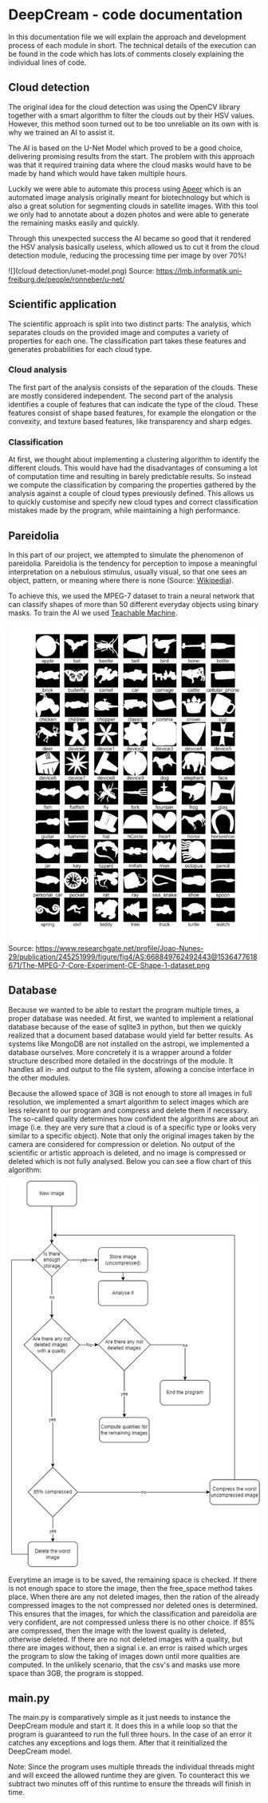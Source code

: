 # DeepCream - code documentation

In this documentation file we will explain the approach and development process
of each module in short. The technical details of the execution can be found in
the code which has lots of comments closely explaining the individual lines of
code.

## Cloud detection

The original idea for the cloud detection was using the OpenCV library together
with a smart algorithm to filter the clouds out by their HSV values. However,
this method soon turned out to be too unreliable on its own with is why we
trained an AI to assist it.

The AI is based on the U-Net Model which proved to be a good choice, delivering
promising results from the start. The problem with this approach was that it
required training data where the cloud masks would have to be made by hand
which would have taken multiple hours.

Luckily we were able to automate this process
using [Apeer](https://www.apeer.com/home/) which is an automated image analysis
originally meant for biotechnology but which is also a great solution for
segmenting clouds in satellite images. With this tool we only had to annotate
about a dozen photos and were able to generate the remaining masks easily and
quickly.

Through this unexpected success the AI became so good that it rendered the HSV
analysis basically useless, which allowed us to cut it from the cloud detection
module, reducing the processing time per image by over 70%!

![](cloud detection/unet-model.png)
Source: https://lmb.informatik.uni-freiburg.de/people/ronneber/u-net/

## Scientific application

The scientific approach is split into two distinct parts: The analysis, which
separates clouds on the provided image and computes a variety of properties for
each one. The classification part takes these features and generates
probabilities for each cloud type.

### Cloud analysis

The first part of the analysis consists of the separation of the clouds. These
are mostly considered independent. The second part of the analysis identifies a
couple of features that can indicate the type of the cloud. These features
consist of shape based features, for example the elongation or the convexity,
and texture based features, like transparency and sharp edges.

### Classification

At first, we thought about implementing a clustering algorithm to identify the
different clouds. This would have had the disadvantages of consuming a lot of
computation time and resulting in barely predictable results. So instead we
compute the classification by comparing the properties gathered by the analysis
against a couple of cloud types previously defined. This allows us to quickly
customise and specify new cloud types and correct classification mistakes made
by the program, while maintaining a high performance.

## Pareidolia

In this part of our project, we attempted to simulate the phenomenon of
pareidolia. Pareidolia is the tendency for perception to impose a meaningful
interpretation on a nebulous stimulus, usually visual, so that one sees an
object, pattern, or meaning where there is none
(Source: [Wikipedia](https://en.wikipedia.org/wiki/Pareidolia)).

To achieve this, we used the MPEG-7 dataset to train a neural network that can
classify shapes of more than 50 different everyday objects using binary masks.
To train the AI we
used [Teachable Machine](https://teachablemachine.withgoogle.com/).

![](pareidolia/MPEG-7_01_overview.png)
Source: https://www.researchgate.net/profile/Joao-Nunes-29/publication/245251999/figure/fig4/AS:668849762492443@1536477618671/The-MPEG-7-Core-Experiment-CE-Shape-1-dataset.png

## Database

Because we wanted to be able to restart the program multiple times, a proper
database was needed. At first, we wanted to implement a relational database
because of the ease of sqlite3 in python, but then we quickly realized that a
document based database would yield far better results. As systems like MongoDB
are not installed on the astropi, we implemented a database ourselves. More
concretely it is a wrapper around a folder structure described more detailed in
the docstrings of the module. It handles all in- and output to the file system,
allowing a concise interface in the other modules.

Because the allowed space of 3GB is not enough to store all images in full
resolution, we implemented a smart algorithm to select images which are less
relevant to our program and compress and delete them if necessary. The
so-called quality determines how confident the algorithms are about an image
(i.e. they are very sure that a cloud is of a specific type or looks very
similar to a specific object). Note that only the original images taken by the
camera are considered for compression or deletion. No output of the scientific
or artistic approach is deleted, and no image is compressed or deleted which is
not fully analysed. Below you can see a flow chart of this algorithm:

![](storage_management/storage_management_algorithm.png)

Everytime an image is to be saved, the remaining space is checked. If there is
not enough space to store the image, then the free_space method takes place.
When there are any not deleted images, then the ration of the already
compressed images to the not compressed nor deleted ones is determined. This
ensures that the images, for which the classification and pareidolia are very
confident, are not compressed unless there is no other choice. If 85% are
compressed, then the image with the lowest quality is deleted, otherwise
deleted. If there are no not deleted images with a quality, but there are
images without, then a signal i.e. an error is raised which urges the program
to slow the taking of images down until more qualities are computed. In the
unlikely scenario, that the csv's and masks use more space than 3GB, the
program is stopped.

## main.py

The main.py is comparatively simple as it just needs to instance the DeepCream
module and start it. It does this in a while loop so that the program is
guaranteed to run the full three hours. In the case of an error it catches any
exceptions and logs them. After that it reinitialized the DeepCream model.

Note: Since the program uses multiple threads the individual threads might and
will exceed the allowed runtime they are given. To counteract this we subtract
two minutes off of this runtime to ensure the threads will finish in time.